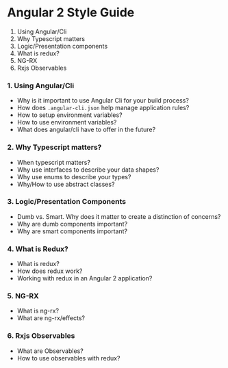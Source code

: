 # Angular 2 Style Guide

1.  Using Angular/Cli
2.  Why Typescript matters
3.  Logic/Presentation components
4.  What is redux?
5.  NG-RX
6.  Rxjs Observables

### 1. Using Angular/Cli

* Why is it important to use Angular Cli for your build process?
* How does `.angular-cli.json` help manage application rules?
* How to setup environment variables?
* How to use environment variables?
* What does angular/cli have to offer in the future?

### 2. Why Typescript matters?

* When typescript matters?
* Why use interfaces to describe your data shapes?
* Why use enums to describe your types?
* Why/How to use abstract classes?

### 3. Logic/Presentation Components

* Dumb vs. Smart. Why does it matter to create a distinction of concerns?
* Why are dumb components important?
* Why are smart components important?

### 4. What is Redux?

* What is redux?
* How does redux work?
* Working with redux in an Angular 2 application?

### 5. NG-RX

* What is ng-rx?
* What are ng-rx/effects?

### 6. Rxjs Observables

* What are Observables?
* How to use observables with redux?
